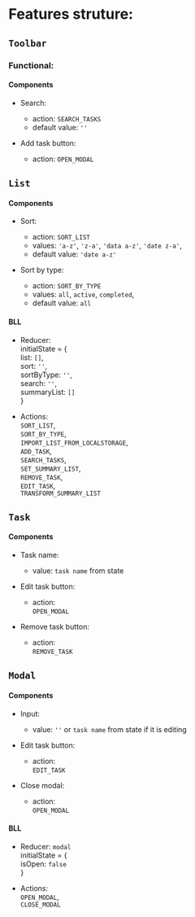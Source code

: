 # Features struture:

## `Toolbar`
### Functional:
#### Components
- Search:
  - action: `SEARCH_TASKS`
  - default value: `''`  

- Add task button:
  - action: `OPEN_MODAL`  



## `List`
#### Components
- Sort:
  - action: `SORT_LIST`
  - values: `'a-z'`, `'z-a'`, `'data a-z'`, `'date z-a'`,
  - default value: `'date a-z'`  

- Sort by type:
  - action: `SORT_BY_TYPE`
  - values: `all`, `active`, `completed`,
  - default value: `all`  

#### BLL
- Reducer:  
    initialState = {  
      list: `[]`,  
      sort: `''`,  
      sortByType: `''`,  
      search: `''`,  
      summaryList: `[]`  
    }  

- Actions:  
  `SORT_LIST`,  
  `SORT_BY_TYPE`,  
  `IMPORT_LIST_FROM_LOCALSTORAGE`,  
  `ADD_TASK`,  
  `SEARCH_TASKS`,  
  `SET_SUMMARY_LIST`,  
  `REMOVE_TASK`,  
  `EDIT_TASK`,  
  `TRANSFORM_SUMMARY_LIST`



## `Task`
#### Components
- Task name:
  - value: `task name` from state

- Edit task button:
  - action:  
    `OPEN_MODAL`

- Remove task button:
  - action:  
    `REMOVE_TASK`



## `Modal`
#### Components
- Input:
  - value: `''` or `task name` from state if it is editing

- Edit task button:
  - action:  
    `EDIT_TASK`

- Close modal:
  - action:  
    `OPEN_MODAL`

#### BLL
- Reducer: `modal`  
  initialState = {  
    isOpen: `false`  
  }  

- Actions:  
  `OPEN_MODAL`,  
  `CLOSE_MODAL`